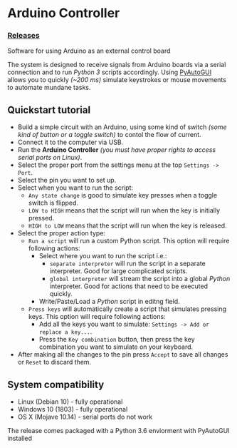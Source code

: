 # Arduino Controller
### [Releases](https://github.com/Sateviss/arduino-controller/releases)
Software for using Arduino as an external control board

The system is designed to receive signals from Arduino boards via a serial connection and to run *Python 3* scripts accordingly. Using 
[PyAutoGUI](https://pyautogui.readthedocs.io/en/latest/) allows you to quickly *(~200 ms)* simulate keystrokes or mouse movements to
automate mundane tasks.

## Quickstart tutorial
- Build a simple circuit with an Arduino, using some kind of switch *(some kind of button or a toggle switch)*
to contol the flow of current.
- Connect it to the computer via USB.
- Run the **Arduino Controller** *(you must have proper rights to access serial ports on Linux)*.
- Select the proper port from the settings menu at the top `Settings -> Port`.
- Select the pin you want to set up.
- Select when you want to run the script: 
  - `Any state change` is good to simulate key presses when a toggle switch is flipped.
  - `LOW to HIGH` means that the script will run when the key is initially pressed.
  - `HIGH to LOW` means that the script will run when the key is released.
- Select the proper action type:
  - `Run a script` will run a custom Python script. 
  This option will require following actions:
    - Select where you want to run the script i.e.:
      - `separate interpreter` will run the script in a separate interpreter. Good for large complicated scripts.
      - `global interpreter` will stream the script into a global *Python* interpreter. Good for actions that need to be executed quickly.
    - Write/Paste/Load a *Python* script in editng field.
  - `Press keys` will automatically create a script that simulates pressing keys.
  This option will require following actions:
    - Add all the keys you want to simulate: `Settings -> Add or replace a key...`.
    - Press the `Key combination` button, then press the key combination you want to simulate on your keyboard.
- After making all the changes to the pin press `Accept` to save all changes or `Reset` to discard them.

## System compatibility 
- Linux (Debian 10) - fully operational
- Windows 10 (1803) - fully operational
- OS X (Mojave 10.14) - serial ports do not work

The release comes packaged with a Python 3.6 enviorment with PyAutoGUI installed
